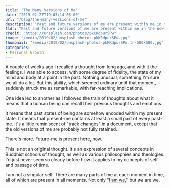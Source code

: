 ```yaml
---
title: 'The Many Versions of Me'
date: "2019-02-27T19:05:14-05:00"
url: "/blog/the-many-versions-of-me"
description: "Past and future versions of me are present within me in the now."
tldr: "Past and future versions of me are present within me in the now. This follows naturally from the observation that I'm able to remember thoughts and feelings from long ago."
credit: "https://unsplash.com/photos/pkKRdpurSPw"
image: "/media/2019/02/unsplash-photos-pkKRdpurSPw.jpg"
thumbnail: "/media/2019/02/unsplash-photos-pkKRdpurSPw.tn-500x500.jpg"
categories:
- Personal Growth
---
```

A couple of weeks ago I recalled a thought from long ago, and with it the feelings.
I was able to access, with some degree of fidelity, the state of my mind and body at a point in the past.
Nothing unusual; something I'm sure we all do a lot.
But this ability, which seemed ordinary until that moment, suddenly struck me as remarkable, with far-reaching implications.
<!--more-->

One idea led to another as I followed the train of thoughts about what it means that a human being can recall their previous thoughts and emotions.

It means that past states of being are somehow encoded within my present state.
It means that present-me contains at least a small part of every past-me.
It's a little reminiscent of "track changes" in a document, except that the old versions of me are probably not fully retained.

There's more.
Future-me is present here, now.

This is not an original thought.
It's an expression of several concepts in Buddhist schools of thought, as well as various philosophies and theologies.
I'd just never seen so clearly before how it applies to my concepts of self and passage of time.

I am not a singular self.
There are many parts of me at each moment in time, all of which are present in all moments.
Not only "[I am we](/blog/i-am-we/)," but *we* are we.
